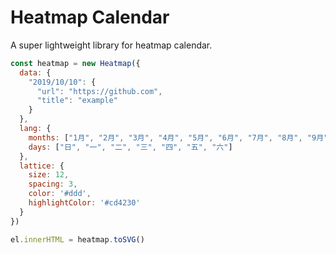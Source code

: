 # Heatmap Calendar
A super lightweight library for heatmap calendar.

```js
const heatmap = new Heatmap({
  data: {
    "2019/10/10": {
      "url": "https://github.com",
      "title": "example"
    }
  },
  lang: {
    months: ["1月", "2月", "3月", "4月", "5月", "6月", "7月", "8月", "9月", "10月", "11月", "12月"],
    days: ["日", "一", "二", "三", "四", "五", "六"]
  },
  lattice: {
    size: 12,
    spacing: 3,
    color: '#ddd',
    highlightColor: '#cd4230'
  }
})

el.innerHTML = heatmap.toSVG()
```
